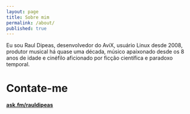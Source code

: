 ```yaml
---
layout: page
title: Sobre mim
permalink: /about/
published: true
---
```






Eu sou Raul Dipeas, desenvolvedor do AviX, usuário Linux desde 2008, produtor musical há quase uma década, músico apaixonado desde os 8 anos de idade e cinéfilo aficionado por ficção científica e paradoxo temporal.

# Contate-me
[**ask.fm/rauldipeas**](http://ask.fm/rauldipeas)
